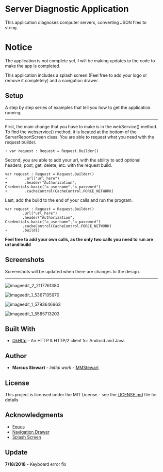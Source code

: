 # Server Diagnostic Application

This application diagnoses computer servers, converting JSON files to string.  

# Notice

The application is not complete yet, I will be making updates to the code to make the app is completed.  

This application includes a splash screen (Feel free to add your logo or remove it completely) and a navigation drawer.

## Setup

A step by step series of examples that tell you how to get the application running.

---

First, the main change that you have to make is in the webService() method. To find the webservice() method, it is located at the bottom of the ServerReportScreen class. You are able to request what you need with the request builder.

```
+ var request : Request = Request.Builder()
```

Second, you are able to add your url, with the ability to add optional headers, post, get, delete, etc. with the request build.

```
var request : Request = Request.Builder()
+        .url("url_here")
+        .header("Authorization", Credentials.basic("a_username","a_password")
+        .cacheControl(CacheControl.FORCE_NETWORK)
```

Last, add the build to the end of your calls and run the program.

```
var request : Request = Request.Builder()
        .url("url_here")
        .header("Authorization", Credentials.basic("a_username","a_password")
        .cacheControl(CacheControl.FORCE_NETWORK)
+       .build()
```

**Feel free to add your own calls, as the only two calls you need to run are url and build**

## Screenshots

Screenshots will be updated when there are changes to the design.  

---

![imageedit_2_2117761380](https://user-images.githubusercontent.com/36175538/42836482-c69942ec-89c0-11e8-8822-745c391661ed.png)  

![imageedit_1_5367105670](https://user-images.githubusercontent.com/36175538/42836513-dd365490-89c0-11e8-9779-da377539ee7d.png)  

![imageedit_1_5793646663](https://user-images.githubusercontent.com/36175538/42836515-dfc949ec-89c0-11e8-84b2-fa61eaff2632.png)  

![imageedit_1_5585713203](https://user-images.githubusercontent.com/36175538/42836520-e253c066-89c0-11e8-9518-344bb70efa36.png)

## Built With

* [OkHttp](http://square.github.io/okhttp/) - An HTTP & HTTP/2 client for Android and Java

## Author

* **Marcus Stewart** - *Initial work* - [MMStewart](https://github.com/mmstewart)

## License

This project is licensed under the MIT License - see the [LICENSE.md](LICENSE.md) file for details

## Acknowledgments

* [Equus](https://www.equuscs.com/)
* [Navigation Drawer](https://www.youtube.com/watch?v=AS92bq3XxkA)
* [Splash Screen](https://www.youtube.com/watch?v=jXtof6OUtcE&t=137s)

## Update

**7/18/2018** - Keyboard error fix

